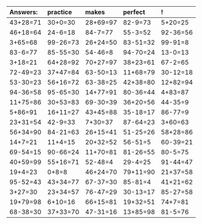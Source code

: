 | Answers: | practice | makes | perfect | ! |
| :--- | :--- | :--- | :--- | :--- |
| 43+28=71 | 30+0=30 | 28+69=97 | 82-9=73 | 5+20=25 | 
| 46+18=64 | 24-6=18 | 84-7=77 | 55-3=52 | 92-36=56 | 
| 3+65=68 | 99-26=73 | 26+24=50 | 83-51=32 | 99-91=8 | 
| 83-6=77 | 85-55=30 | 54-46=8 | 94-70=24 | 13-0=13 | 
| 3+18=21 | 64+28=92 | 70+27=97 | 38+23=61 | 67-2=65 | 
| 72-49=23 | 37+47=84 | 63-50=13 | 11+68=79 | 30-12=18 | 
| 53-30=23 | 56+16=72 | 63-38=25 | 42+38=80 | 12+82=94 | 
| 94-36=58 | 95-65=30 | 14+77=91 | 80-36=44 | 4+83=87 | 
| 11+75=86 | 30+53=83 | 69-30=39 | 36+20=56 | 44-35=9 | 
| 5+86=91 | 16+11=27 | 43+45=88 | 35-18=17 | 86-77=9 | 
| 23+31=54 | 42-9=33 | 7+30=37 | 87-64=23 | 3+60=63 | 
| 56+34=90 | 84-21=63 | 26+15=41 | 51-25=26 | 58+28=86 | 
| 14+7=21 | 11+4=15 | 20+32=52 | 56-51=5 | 60-39=21 | 
| 69-54=15 | 90-66=24 | 11+70=81 | 81-26=55 | 80-5=75 | 
| 40+59=99 | 55+16=71 | 52-48=4 | 29-4=25 | 91-44=47 | 
| 19+4=23 | 0+8=8 | 46+24=70 | 79+11=90 | 21+37=58 | 
| 95-52=43 | 43+34=77 | 67-37=30 | 85-81=4 | 41+21=62 | 
| 3+27=30 | 23+34=57 | 76-47=29 | 30-13=17 | 85-27=58 | 
| 19+79=98 | 6+10=16 | 66+15=81 | 19+32=51 | 74+7=81 | 
| 68-38=30 | 37+33=70 | 47-31=16 | 13+85=98 | 81-5=76 | 
